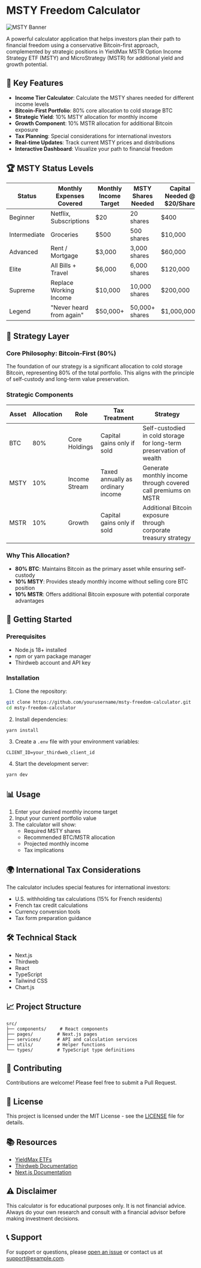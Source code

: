 # MSTY Freedom Calculator

![MSTY Banner](https://github.com/thirdweb-example/next-starter/assets/57885104/20c8ce3b-4e55-4f10-ae03-2fe4743a5ee8)

A powerful calculator application that helps investors plan their path to financial freedom using a conservative Bitcoin-first approach, complemented by strategic positions in YieldMax MSTR Option Income Strategy ETF (MSTY) and MicroStrategy (MSTR) for additional yield and growth potential.

## 🌟 Key Features

- **Income Tier Calculator**: Calculate the MSTY shares needed for different income levels
- **Bitcoin-First Portfolio**: 80% core allocation to cold storage BTC
- **Strategic Yield**: 10% MSTY allocation for monthly income
- **Growth Component**: 10% MSTR allocation for additional Bitcoin exposure
- **Tax Planning**: Special considerations for international investors
- **Real-time Updates**: Track current MSTY prices and distributions
- **Interactive Dashboard**: Visualize your path to financial freedom

## 🏆 MSTY Status Levels

| Status | Monthly Expenses Covered | Monthly Income Target | MSTY Shares Needed | Capital Needed @ $20/Share |
|--------|-------------------------|----------------------|-------------------|---------------------------|
| Beginner | Netflix, Subscriptions | $20 | 20 shares | $400 |
| Intermediate | Groceries | $500 | 500 shares | $10,000 |
| Advanced | Rent / Mortgage | $3,000 | 3,000 shares | $60,000 |
| Elite | All Bills + Travel | $6,000 | 6,000 shares | $120,000 |
| Supreme | Replace Working Income | $10,000 | 10,000 shares | $200,000 |
| Legend | "Never heard from again" | $50,000+ | 50,000+ shares | $1,000,000+ |

## 🧠 Strategy Layer

### Core Philosophy: Bitcoin-First (80%)
The foundation of our strategy is a significant allocation to cold storage Bitcoin, representing 80% of the total portfolio. This aligns with the principle of self-custody and long-term value preservation.

### Strategic Components

| Asset | Allocation | Role | Tax Treatment | Strategy |
|-------|------------|------|---------------|-----------|
| BTC | 80% | Core Holdings | Capital gains only if sold | Self-custodied in cold storage for long-term preservation of wealth |
| MSTY | 10% | Income Stream | Taxed annually as ordinary income | Generate monthly income through covered call premiums on MSTR |
| MSTR | 10% | Growth | Capital gains only if sold | Additional Bitcoin exposure through corporate treasury strategy |

### Why This Allocation?
- **80% BTC**: Maintains Bitcoin as the primary asset while ensuring self-custody
- **10% MSTY**: Provides steady monthly income without selling core BTC position
- **10% MSTR**: Offers additional Bitcoin exposure with potential corporate advantages

## 🚀 Getting Started

### Prerequisites

- Node.js 18+ installed
- npm or yarn package manager
- Thirdweb account and API key

### Installation

1. Clone the repository:
```bash
git clone https://github.com/yourusername/msty-freedom-calculator.git
cd msty-freedom-calculator
```

2. Install dependencies:
```bash
yarn install
```

3. Create a `.env` file with your environment variables:
```env
CLIENT_ID=your_thirdweb_client_id
```

4. Start the development server:
```bash
yarn dev
```

## 📊 Usage

1. Enter your desired monthly income target
2. Input your current portfolio value
3. The calculator will show:
   - Required MSTY shares
   - Recommended BTC/MSTR allocation
   - Projected monthly income
   - Tax implications

## 🌍 International Tax Considerations

The calculator includes special features for international investors:

- U.S. withholding tax calculations (15% for French residents)
- French tax credit calculations
- Currency conversion tools
- Tax form preparation guidance

## 🛠️ Technical Stack

- Next.js
- Thirdweb
- React
- TypeScript
- Tailwind CSS
- Chart.js

## 📈 Project Structure

```
src/
├── components/     # React components
├── pages/         # Next.js pages
├── services/      # API and calculation services
├── utils/         # Helper functions
└── types/         # TypeScript type definitions
```

## 🤝 Contributing

Contributions are welcome! Please feel free to submit a Pull Request.

## 📝 License

This project is licensed under the MIT License - see the [LICENSE](LICENSE) file for details.

## 📚 Resources

- [YieldMax ETFs](https://yieldmaxetfs.com/)
- [Thirdweb Documentation](https://portal.thirdweb.com/typescript/v5)
- [Next.js Documentation](https://nextjs.org/docs)

## ⚠️ Disclaimer

This calculator is for educational purposes only. It is not financial advice. Always do your own research and consult with a financial advisor before making investment decisions.

## 📞 Support

For support or questions, please [open an issue](https://github.com/yourusername/msty-freedom-calculator/issues) or contact us at support@example.com.
